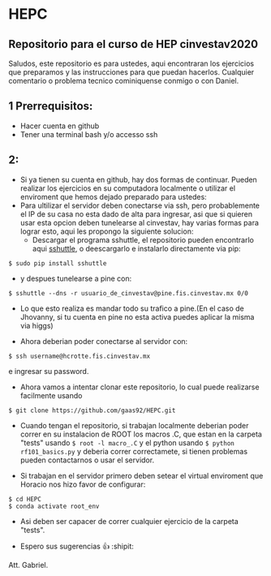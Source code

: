 # HEPC
## Repositorio para el curso de HEP cinvestav2020
Saludos, este repositorio es para ustedes, aqui encontraran los ejercicios que preparamos y las instrucciones para que puedan hacerlos. 
Cualquier comentario o problema tecnico cominiquense conmigo o con Daniel.
## 1 Prerrequisitos:
- Hacer cuenta en github
- Tener una terminal bash y/o accesso ssh 
## 2:
- Si ya tienen su cuenta en github, hay dos formas de continuar. Pueden realizar los ejercicios en su computadora localmente o utilizar el enviroment que hemos dejado preparado para ustedes:
- Para ultilizar el servidor deben conectarse via ssh, pero probablemente el IP de su casa no esta dado de alta para ingresar, asi que si quieren usar esta opcion deben tunelearse al cinvestav,
hay varias formas para lograr esto, aqui les propongo la siguiente solucion:
  - Descargar el programa sshuttle, el repositorio pueden encontrarlo aqui [sshuttle](https://github.com/sshuttle/sshuttle), o deescargarlo e instalarlo directamente via pip:
```
$ sudo pip install sshuttle
```
  - y despues tunelearse a pine con:
```
$ sshuttle --dns -r usuario_de_cinvestav@pine.fis.cinvestav.mx 0/0
```
  - Lo que esto realiza es mandar todo su trafico a pine.(En el caso de Jhovanny, si tu cuenta en pine no esta activa puedes aplicar la misma via higgs)

- Ahora deberian poder conectarse al servidor con:
```
$ ssh username@hcrotte.fis.cinvestav.mx
```
e ingresar su password.

- Ahora vamos a intentar clonar este repositorio, lo cual puede realizarse facilmente usando 
```
$ git clone https://github.com/gaas92/HEPC.git
```

- Cuando tengan el repositorio, si trabajan localmente deberian poder correr en su instalacion de ROOT los  macros .C, que estan en la carpeta "tests" usando  ```$ root -l macro_.C``` y el python usando  ``` $ python rf101_basics.py ``` y deberia correr correctamete, si tienen problemas pueden contactarnos o usar el servidor. 

- Si trabajan en el servidor primero deben setear el virtual enviroment que Horacio nos hizo favor de configurar:

```
$ cd HEPC
$ conda activate root_env
```
- Asi deben ser capacer de correr cualquier ejercicio de la carpeta "tests".

- Espero sus sugerencias :+1: :shipit:

Att.
Gabriel.

